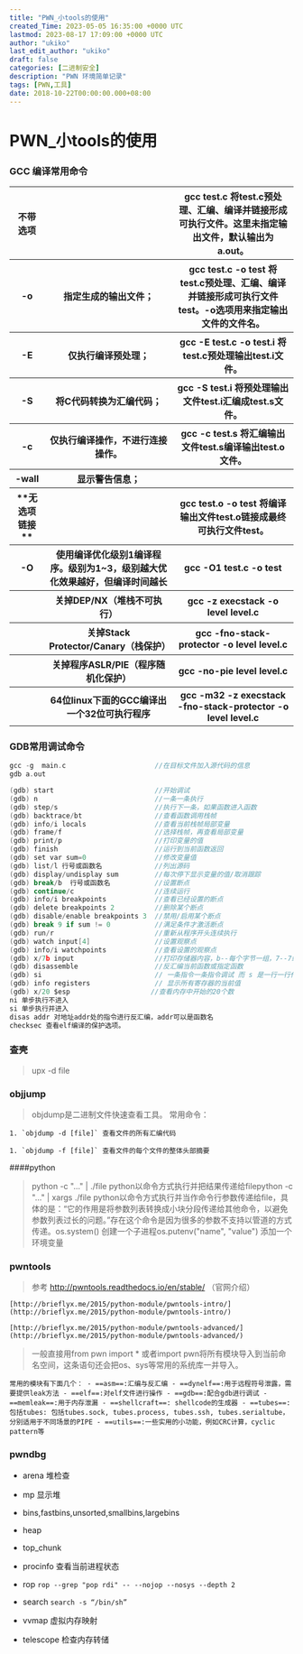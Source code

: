 ```yaml
---
title: "PWN_小tools的使用"
created_Time: 2023-05-05 16:35:00 +0000 UTC
lastmod: 2023-08-17 17:09:00 +0000 UTC
author: "ukiko"
last_edit_author: "ukiko"
draft: false
categories: [二进制安全]
description: "PWN 环境简单记录"
tags: [PWN,工具]
date: 2018-10-22T00:00:00.000+08:00
---
```


# PWN_小tools的使用

### GCC 编译常用命令

<table>
<tr>
	<th>不带选项</th>
	<th></th>
	<th>gcc test.c 将test.c预处理、汇编、编译并链接形成可执行文件。这里未指定输出文件，默认输出为a.out。</th>
</tr><tr>
	<th>-o</th>
	<th>指定生成的输出文件；</th>
	<th>gcc test.c -o test 将test.c预处理、汇编、编译并链接形成可执行文件test。-o选项用来指定输出文件的文件名。</th>
</tr><tr>
	<th>-E</th>
	<th>仅执行编译预处理；</th>
	<th>gcc -E test.c -o test.i 将test.c预处理输出test.i文件。</th>
</tr><tr>
	<th>-S</th>
	<th>将C代码转换为汇编代码；</th>
	<th>gcc -S test.i 将预处理输出文件test.i汇编成test.s文件。</th>
</tr><tr>
	<th>-c</th>
	<th>仅执行编译操作，不进行连接操作。</th>
	<th>gcc -c test.s 将汇编输出文件test.s编译输出test.o文件。</th>
</tr><tr>
	<th>-wall</th>
	<th>显示警告信息；</th>
	<th></th>
</tr><tr>
	<th>**无选项链接**</th>
	<th></th>
	<th>gcc test.o -o test 将编译输出文件test.o链接成最终可执行文件test。</th>
</tr><tr>
	<th>-O</th>
	<th>使用编译优化级别1编译程序。级别为1~3，级别越大优化效果越好，但编译时间越长</th>
	<th>gcc -O1 test.c -o test</th>
</tr><tr>
	<th></th>
	<th>关掉DEP/NX（堆栈不可执行）</th>
	<th>gcc -z execstack -o level level.c</th>
</tr><tr>
	<th></th>
	<th>关掉Stack Protector/Canary（栈保护）</th>
	<th>gcc -fno-stack-protector -o level level.c</th>
</tr><tr>
	<th></th>
	<th>关掉程序ASLR/PIE（程序随机化保护）</th>
	<th>gcc -no-pie level level.c</th>
</tr><tr>
	<th></th>
	<th>64位linux下面的GCC编译出一个32位可执行程序</th>
	<th>gcc -m32 -z execstack -fno-stack-protector -o level level.c</th>
</tr></table>

### GDB常用调试命令

```c
gcc -g  main.c                      //在目标文件加入源代码的信息
gdb a.out       

(gdb) start                         //开始调试
(gdb) n                             //一条一条执行
(gdb) step/s                        //执行下一条，如果函数进入函数
(gdb) backtrace/bt                  //查看函数调用栈帧
(gdb) info/i locals                 //查看当前栈帧局部变量
(gdb) frame/f                       //选择栈帧，再查看局部变量
(gdb) print/p                       //打印变量的值
(gdb) finish                        //运行到当前函数返回
(gdb) set var sum=0                 //修改变量值
(gdb) list/l 行号或函数名             //列出源码
(gdb) display/undisplay sum         //每次停下显示变量的值/取消跟踪
(gdb) break/b  行号或函数名           //设置断点
(gdb) continue/c                    //连续运行
(gdb) info/i breakpoints            //查看已经设置的断点
(gdb) delete breakpoints 2          //删除某个断点
(gdb) disable/enable breakpoints 3  //禁用/启用某个断点
(gdb) break 9 if sum != 0           //满足条件才激活断点
(gdb) run/r                         //重新从程序开头连续执行
(gdb) watch input[4]                //设置观察点
(gdb) info/i watchpoints            //查看设置的观察点
(gdb) x/7b input                    //打印存储器内容，b--每个字节一组，7--7组
(gdb) disassemble                   //反汇编当前函数或指定函数
(gdb) si                            // 一条指令一条指令调试 而 s 是一行一行代码
(gdb) info registers                // 显示所有寄存器的当前值
(gdb) x/20 $esp                    //查看内存中开始的20个数
ni 单步执行不进入 
si 单步执行并进入
disas addr 对地址addr处的指令进行反汇编，addr可以是函数名 
checksec 查看elf编译的保护选项。
```

### 查壳

> upx -d file

### objjump

> objdump是二进制文件快速查看工具。 常用命令：

	1. `objdump -d [file]` 查看文件的所有汇编代码

	1. `objdump -f [file]` 查看文件的每个文件的整体头部摘要



####python

> python -c "..." | ./file python以命令方式执行并把结果传递给filepython -c "..." | xargs ./file python以命令方式执行并当作命令行参数传递给file，具体的是：“它的作用是将参数列表转换成小块分段传递给其他命令，以避免参数列表过长的问题。”存在这个命令是因为很多的参数不支持以管道的方式传递。os.system() 创建一个子进程os.putenv("name", "value") 添加一个环境变量

### pwntools

> 参考 http://pwntools.readthedocs.io/en/stable/ （官网介绍）

	[http://brieflyx.me/2015/python-module/pwntools-intro/](http://brieflyx.me/2015/python-module/pwntools-intro/)

	[http://brieflyx.me/2015/python-module/pwntools-advanced/](http://brieflyx.me/2015/python-module/pwntools-advanced/)



> 一般直接用from pwn import * 或者import pwn将所有模块导入到当前命名空间，这条语句还会把os、sys等常用的系统库一并导入。

	常用的模块有下面几个： - ==asm==:汇编与反汇编 - ==dynelf==:用于远程符号泄露，需要提供leak方法 - ==elf==:对elf文件进行操作 - ==gdb==:配合gdb进行调试 - ==memleak==:用于内存泄漏 - ==shellcraft==: shellcode的生成器 - ==tubes==:包括tubes: 包括tubes.sock, tubes.process, tubes.ssh, tubes.serialtube，分别适用于不同场景的PIPE - ==utils==:一些实用的小功能，例如CRC计算，cyclic pattern等



### pwndbg

- arena 堆检查

- mp 显示堆

- bins,fastbins,unsorted,smallbins,largebins

- heap

- top_chunk

- procinfo 查看当前进程状态

- rop `rop --grep "pop rdi" -- --nojop --nosys --depth 2`

- search `search -s “/bin/sh”`

- vvmap 虚拟内存映射

- telescope 检查内存转储

